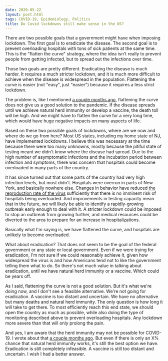 ```yaml
---
date: 2020-05-22
layout: post.html
tags: COVID-19, Epidemiology, Politics
title: Do Covid lockdowns still make sense in the US?
---
```


There are two possible goals that a government might have when imposing lockdown. The first goal is to eradicate the disease. The second goal is to prevent overloading hospitals with tons of sick patients at the same time. This is the "flatten the curve" strategy, where the idea isn't really to prevent people from getting infected, but to spread out the infections over time.

Those two goals are pretty different. Eradicating the disease is much harder. It requires a much stricter lockdown, and it is much more difficult to achieve when the disease is widespread in the population. Flattening the curve is easier (not "easy", just "easier") because it requires a less strict lockdown.

<!--more-->

The problem is, like I mentioned [a couple months ago](http://dumbmatter.com/2020/03/covid-19-take/), flattening the curve does not give us a good solution to the pandemic. If the disease spreads until we achieve natural herd immunity or develop a vaccine, the death toll will be high. And we might have to flatten the curve for a very long time, which would have huge negative impacts on many aspects of life.

Based on these two possible goals of lockdowns, where are we now and where do we go from here? Most US states, including my home state of NJ, have implemented lockdowns. I believe this was necessary at the time because there were too many unknowns, mostly because the pitiful state of testing meant we didn't know where the disease had spread. Due to the high number of asymptomatic infections and the incubation period between infection and symptoms, there was concern that hospitals could become overloaded in many parts of the country.

It has since turned out that some parts of the country had very high infection levels, but most didn't. Hospitals were overrun in parts of New York, and basically nowhere else. Changes in behavior have reduced [the reproduction rate of the virus](https://rt.live/) sufficiently that there is no imminent risk of hospitals being overloaded. And improvements in testing capacity mean that in the future, we will likely be able to identify a rapidly-growing outbreak early enough to deal with it. A stricter lockdown could be imposed to stop an outbreak from growing further, and medical resources could be diverted to the area to prepare for an increase in hospitalizations.

Basically what I'm saying is, we have flattened the curve, and hospitals are unlikely to become overloaded.

What about eradication? That does not seem to be the goal of the federal government or any state or local government. Even if we were trying for eradication, I'm not sure if we could reasonably achieve it, given how widespread the virus is and how Americans tend not to like the government telling them what to do. So there's not much value in talking about eradication, until we have natural herd immunity or a vaccine. Which could be years off.

As I said, flattening the curve is not a good solution. But it's what we're doing now, and I don't see a feasible alternative. We're not going for eradication. A vaccine is too distant and uncertain. We have no alternative but many deaths and natural herd immunity. The only question is how long it will take to get there. To most efficiently reach this end state, we should open the country as much as possible, while also doing the type of monitoring described above to prevent overloading hospitals. Any lockdown more severe than that will only prolong the pain.

And yes, I am aware that the herd immunity may not be possible for COVID-19. I wrote about that [a couple months ago](http://dumbmatter.com/2020/03/covid-19-take/). But even if there is only an X% chance that natural herd immunity works, it's still the best option we have. Eradication is still completely infeasible. A vaccine is still too distant and uncertain. I wish I had a better answer.
